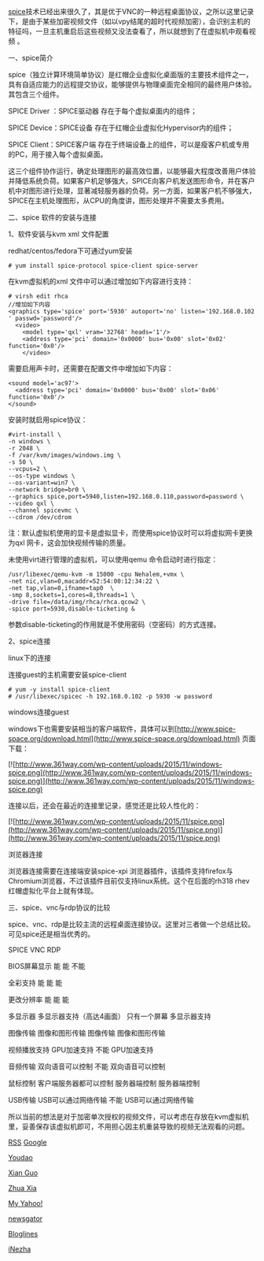 
 




 [spice](http://www.spice-space.org/)技术已经出来很久了，其是优于VNC的一种远程桌面协议，之所以这里记录下，是由于某些加密视频文件（如以vpy结尾的超时代视频加密），会识别主机的特征吗，一旦主机重启后这些视频又没法查看了，所以就想到了在虚拟机中观看视频 。


 一、spice简介



 spice（独立计算环境简单协议）是红帽企业虚拟化桌面版的主要技术组件之一，具有自适应能力的远程提交协议，能够提供与物理桌面完全相同的最终用户体验。其包含三个组件。


 SPICE Driver ：SPICE驱动器 存在于每个虚拟桌面内的组件；


 SPICE Device：SPICE设备 存在于红帽企业虚拟化Hypervisor内的组件；


 SPICE Client：SPICE客户端 存在于终端设备上的组件，可以是瘦客户机或专用的PC，用于接入每个虚拟桌面。


 这三个组件协作运行，确定处理图形的最高效位置，以能够最大程度改善用户体验并降低系统负荷。如果客户机足够强大，SPICE向客户机发送图形命令，并在客户机中对图形进行处理，显著减轻服务器的负荷。另一方面，如果客户机不够强大，SPICE在主机处理图形，从CPU的角度讲，图形处理并不需要太多费用。


 二、spice 软件的安装与连接



 1、软件安装与kvm xml 文件配置



 redhat/centos/fedora下可通过yum安装



```
# yum install spice-protocol spice-client spice-server
```

 在kvm虚拟机的xml 文件中可以通过增加如下内容进行支持：



```
# virsh edit rhca
//增加如下内容
<graphics type='spice' port='5930' autoport='no' listen='192.168.0.102 ' passwd='password'/>
  <video>
    <model type='qxl' vram='32768' heads='1'/>
    <address type='pci' domain='0x0000' bus='0x00' slot='0x02' function='0x0'/>
    </video>
```

 需要启用声卡时，还需要在配置文件中增加如下内容：



```
<sound model='ac97'>
  <address type='pci' domain='0x0000' bus='0x00' slot='0x06' function='0x0'/>
</sound>
```

 安装时就启用spice协议：



```
#virt-install \
-n windows \
-r 2048 \
-f /var/kvm/images/windows.img \
-s 50 \
--vcpus=2 \
--os-type windows \
--os-variant=win7 \
--network bridge=br0 \
--graphics spice,port=5940,listen=192.168.0.110,password=password \
--video qxl \
--channel spicevmc \
--cdrom /dev/cdrom
```

 注：默认虚拟机使用的显卡是虚拟显卡，而使用spice协议时可以将虚拟网卡更换为qxl 网卡，这会加快视频传输的质量。


 未使用virt进行管理的虚拟机，可以使用qemu 命令启动时进行指定：



```
/usr/libexec/qemu-kvm -m 15000 -cpu Nehalem,+vmx \
-net nic,vlan=0,macaddr=52:54:00:12:34:22 \
-net tap,vlan=0,ifname=tap0  \
-smp 8,sockets=1,cores=8,threads=1 \
-drive file=/data/img/rhca/rhca.qcow2 \
-spice port=5930,disable-ticketing &
```

 参数disable-ticketing的作用就是不使用密码（空密码）的方式连接。


 2、spice连接



 linux下的连接


 连接guest的主机需要安装spice-client



```
# yum -y install spice-client
# /usr/libexec/spicec -h 192.168.0.102 -p 5930 -w password
```

 windows连接guest


 windows下也需要安装相当的客户端软件，具体可以到[http://www.spice-space.org/download.html](http://www.spice-space.org/download.html) 页面下载：


 [![http://www.361way.com/wp-content/uploads/2015/11/windows-spice.png](http://www.361way.com/wp-content/uploads/2015/11/windows-spice.png)](http://www.361way.com/wp-content/uploads/2015/11/windows-spice.png)


 连接以后，还会在最近的连接里记录，感觉还是比较人性化的：


 [![http://www.361way.com/wp-content/uploads/2015/11/spice.png](http://www.361way.com/wp-content/uploads/2015/11/spice.png)](http://www.361way.com/wp-content/uploads/2015/11/spice.png)


 浏览器连接


 浏览器连接需要在连接端安装spice-xpi 浏览器插件，该插件支持firefox与Chromium浏览器，不过该插件目前仅支持linux系统。这个在后面的rh318 rhev红帽虚拟化平台上就有体现。





 三、spice、vnc与rdp协议的比较



 spice、vnc、rdp是比较主流的远程桌面连接协议。这里对三者做一个总结比较。可见spice还是相当优秀的。


 





 SPICE
 VNC
 RDP


 BIOS屏幕显示
 能
 能
 不能


 全彩支持
 能
 能
 能


 更改分辨率
 能
 能
 能


 多显示器
 多显示器支持（高达4画面）
 只有一个屏幕
 多显示器支持


 图像传输
 图像和图形传输
 图像传输
 图像和图形传输


 视频播放支持
 GPU加速支持
 不能
 GPU加速支持


 音频传输
 双向语音可以控制
 不能
 双向语音可以控制


 鼠标控制
 客户端服务器都可以控制
 服务器端控制
 服务器端控制


 USB传输
 USB可以通过网络传输
 不能
 USB可以通过网络传输





 所以当前的想法是对于加密单次授权的视频文件，可以考虑在存放在kvm虚拟机里，妥善保存该虚拟机即可，不用担心因主机重装导致的视频无法观看的问题。
















 [RSS](http://www.361way.com/feed)
[Google](http://fusion.google.com/add?feedurl=http://www.361way.com/feed)

[Youdao](http://reader.youdao.com/#url=http://www.361way.com/feed)

[Xian Guo](http://www.xianguo.com/subscribe.php?url=http://www.361way.com/feed)

[Zhua Xia](http://www.zhuaxia.com/add_channel.php?url=http://www.361way.com/feed)

[My Yahoo!](http://add.my.yahoo.com/rss?url=http://www.361way.com/feed)

[newsgator](http://www.newsgator.com/ngs/subscriber/subfext.aspx?url=http://www.361way.com/feed)

[Bloglines](http://www.bloglines.com/sub/http://www.361way.com/feed)

[iNezha](http://inezha.com/add?url=http://www.361way.com/feed)











